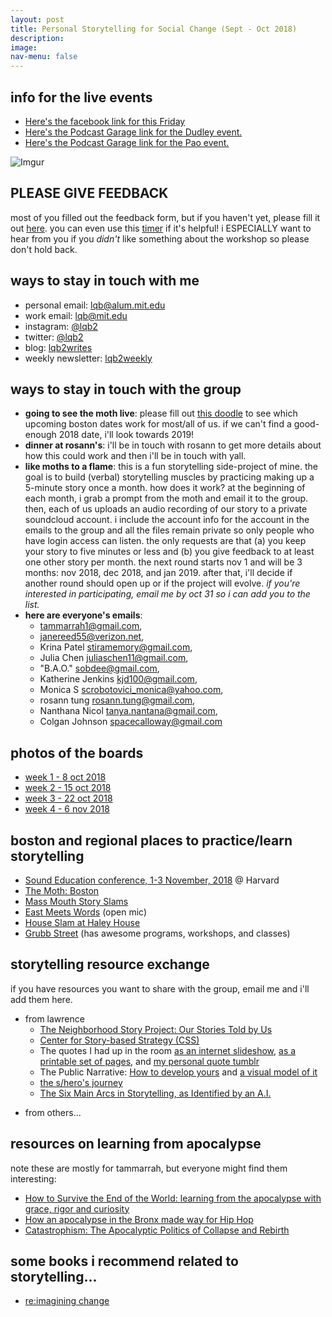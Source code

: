 ```yaml
---
layout: post
title: Personal Storytelling for Social Change (Sept - Oct 2018)
description: 
image: 
nav-menu: false
---
```


## info for the live events

* [Here's the facebook link for this Friday](https://www.facebook.com/events/495248480939867/)
* [Here's the Podcast Garage link for the Dudley event.](https://www.podcastgarage.org/events/2018/10/19/chinatown-presents-personal-storytelling-for-social-change-with-prx-podcast-garage-at-dudley-cafe)
* [Here's the Podcast Garage link for the Pao event.](https://www.podcastgarage.org/events/2018/10/19/chinatown-presents-personal-storytelling-for-social-change-with-prx-podcast-garage-at-dudley-cafe-esdwl)

![Imgur](https://i.imgur.com/zMlE8yT.jpg)

## PLEASE GIVE FEEDBACK

most of you filled out the feedback form, but if you haven't yet, please fill it out [here](https://goo.gl/forms/eFaX4VcG3ReA2frm2). you can even use this [timer](http://bit.ly/5minutetimer) if it's helpful! i ESPECIALLY want to hear from you if you *didn't* like something about the workshop so please don't hold back. 

## ways to stay in touch with me

* personal email: [lqb@alum.mit.edu](mailto:lqb@alum.mit.edu)
* work email: [lqb@mit.edu](mailto:lqb@mit.edu)
* instagram: [@lqb2](https://www.instagram.com/lqb2/)
* twitter: [@lqb2](https://twitter.com/lqb2)
* blog: [lqb2writes](http://lqb2.co/blog)
* weekly newsletter: [lqb2weekly](http://tinyletter.com/lqb2)

## ways to stay in touch with the group

* **going to see the moth live**: please fill out [this doodle](https://doodle.com/poll/fiinp3wefgq5b7bf) to see which upcoming boston dates work for most/all of us. if we can't find a good-enough 2018 date, i'll look towards 2019!
* **dinner at rosann's**: i'll be in touch with rosann to get more details about how this could work and then i'll be in touch with yall. 
* **like moths to a flame**: this is a fun storytelling side-project of mine. the goal is to build (verbal) storytelling muscles by practicing making up a 5-minute story once a month. how does it work? at the beginning of each month, i grab a prompt from the moth and email it to the group. then, each of us uploads an audio recording of our story to a private soundcloud account. i include the account info for the account in the emails to the group and all the files remain private so only people who have login access can listen. the only requests are that (a) you keep your story to five minutes or less and (b) you give feedback to at least one other story per month. the next round starts nov 1 and will be 3 months: nov 2018, dec 2018, and jan 2019. after that, i'll decide if another round should open up or if the project will evolve. _if you're interested in participating, email me by oct 31 so i can add you to the list._
* **here are everyone's emails**:
    * tammarrah1@gmail.com,
    * janereed55@verizon.net,
    * Krina Patel <stiramemory@gmail.com>,
    * Julia Chen <juliaschen11@gmail.com>,
    * "B.A.O." <sobdee@gmail.com>,
    * Katherine Jenkins <kjd100@gmail.com>,
    * Monica S <scrobotovici_monica@yahoo.com>,
    * rosann tung <rosann.tung@gmail.com>,
    * Nanthana Nicol <tanya.nantana@gmail.com>,
    * Colgan Johnson <spacecalloway@gmail.com>

## photos of the boards

* [week 1 - 8 oct 2018](https://drive.google.com/drive/folders/1WXYt-WehxlIS__SbZqbI33pJ_0mJZ07w?usp=sharing)
* [week 2 - 15 oct 2018](https://drive.google.com/drive/folders/1G1DkEv_3m9ulNV3hNpK-D7UZRzE_lfzL?usp=sharing)
* [week 3 - 22 oct 2018](https://drive.google.com/drive/folders/1cBEQ-hc2jNNO0GpXsgsXITB620wBAyB4?usp=sharing)
* [week 4 - 6 nov 2018](https://drive.google.com/drive/folders/1YCHpV2CDzxGZ5bn68OCD9DZkALfVvJgg?usp=sharing)

## boston and regional places to practice/learn storytelling
* [Sound Education conference, 1-3 November, 2018](https://www.soundeducation.fm/) @ Harvard
* [The Moth: Boston](https://themoth.org/events/results?eventLocations=6433&typesOfEvents&eventDate)
* [Mass Mouth Story Slams](http://www.massmouth.org/read-me/)
* [East Meets Words](http://www.emwbookstore.com/east-meets-words/) (open mic)
* [House Slam at Haley House](https://www.houseslamboston.org/)
* [Grubb Street](https://grubstreet.org/) (has awesome programs, workshops, and classes)

## storytelling resource exchange

if you have resources you want to share with the group, email me and i'll add them here. 

* from lawrence
    * [The Neighborhood Story Project: Our Stories Told by Us](https://www.neighborhoodstoryproject.org/) 
    * [Center for Story-based Strategy (CSS)](https://www.storybasedstrategy.org/)
    * The quotes I had up in the room [as an internet slideshow](https://lqb2.github.io/storytelling-quotes/), [as a printable set of pages](https://lqb2.github.io/storytelling-quotes/?print-pdf), and [my personal quote tumblr](http://lqb2quotes.tumblr.com/)
    * The Public Narrative: [How to develop yours](https://www.ndi.org/sites/default/files/Public%20Narrative%20Participant%20Guide.pdf) and [a visual model of it](https://www.techsoupcanada.ca/sites/default/files/public_narrative.png)
    * [the s/hero's journey](https://en.wikipedia.org/wiki/Hero%27s_journey)
    * [The Six Main Arcs in Storytelling, as Identified by an A.I.](https://www.theatlantic.com/technology/archive/2016/07/the-six-main-arcs-in-storytelling-identified-by-a-computer/490733/)
+ from others...


## resources on learning from apocalypse 

note these are mostly for tammarrah, but everyone might find them interesting:

* [How to Survive the End of the World: learning from the apocalypse with grace, rigor and curiosity](https://www.endoftheworldshow.org/)
* [How an apocalypse in the Bronx made way for Hip Hop](https://www.multitudesmultitudes.com/theestuaryprojects/2018/8/11/how-an-apocalypse-in-the-bronx-made-way-for-hip-hop)
* [Catastrophism: The Apocalyptic Politics of Collapse and Rebirth](https://www.goodreads.com/book/show/13595316-catastrophism)

## some books i recommend related to storytelling...

* [re:imagining change](https://www.storybasedstrategy.org/the-book)


